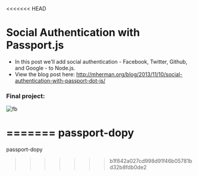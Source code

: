 <<<<<<< HEAD
# Social Authentication with Passport.js

- In this post we'll add social authentication - Facebook, Twitter, Github, and Google - to Node.js. 
- View the blog post here: http://mherman.org/blog/2013/11/10/social-authentication-with-passport-dot-js/

### Final project:

![fb](https://raw.github.com/mjhea0/passport-examples/master/public/img/final.png)


=======
passport-dopy
=============

passport-dopy
>>>>>>> b1f842a027cd998d91f46b05781bd32b8fdb0de2
